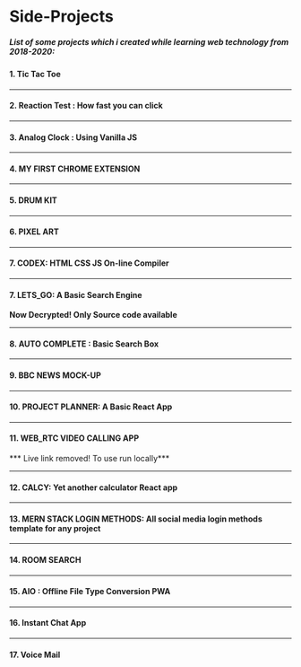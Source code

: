 # Side-Projects
##### List of some projects which i created while learning web technology from 2018-2020:

#### 1. Tic Tac Toe

[Live Link]: https://masterkn48.github.io/tictactoe.io
[Source Code]: https://github.com/MasterKN48/tictactoe.io/tree/gh-pages

------

#### 2. Reaction Test : How fast you can click

[Live Link]: https://masterkn48.github.io/reacttest.io/
[Source Code]: https://github.com/MasterKN48/reacttest.io/tree/gh-pages

<hr/>

#### 3. Analog Clock : Using Vanilla JS

[Live Link]: https://masterkn48.github.io/clock.io/
[Source Code]: https://github.com/MasterKN48/clock.io/tree/gh-pages

<hr/>

#### 4. MY FIRST CHROME EXTENSION

[Download Link]: https://github.com/MasterKN48/my-first-chrome-extension/blob/master/MKN%20DArK.crx

<hr/>

#### 5. DRUM KIT

[Live Link]: https://masterkn48.github.io/JavaScript30/drum.html
[Source Code]: https://github.com/MasterKN48/JavaScript30/tree/gh-pages

<hr/>

#### 6. PIXEL ART

[Live Link]: https://masterkn48.github.io/Pixelart/
[Source Code]: https://github.com/MasterKN48/Pixelart/tree/gh-pages

<hr/>

#### 7. CODEX: HTML CSS JS On-line Compiler

[Live Link]: https://masterkn48.github.io/codeX.io/
[Source Code]: https://github.com/MasterKN48/codeX.io/tree/gh-pages

<hr/>

#### 7. LETS_GO: A Basic Search Engine

**Now Decrypted! Only Source code available**

[Source Code]: https://github.com/MasterKN48/Let-s-Go

<hr/>

#### 8. AUTO COMPLETE : Basic Search Box

[Live Link]: https://masterkn48.github.io/searchbar/
[Source Code]: https://github.com/MasterKN48/searchbar/tree/gh-pages

<hr/>

#### 9. BBC NEWS MOCK-UP

[Live Link]: https://masterkn48.github.io/bbcnewsmock.io/
[Source Code]: https://github.com/MasterKN48/bbcnewsmock.io/tree/gh-pages

<hr/>

#### 10. PROJECT  PLANNER: A Basic React App

[Live Link]: https://mkn-proplanner.firebaseapp.com/

<hr/>

#### 11. WEB_RTC VIDEO CALLING APP

*** Live link removed! To use run locally***

[Source Code]: https://github.com/MasterKN48/webrtc--video-calling-web-app

<hr/>

#### 12. CALCY: Yet another calculator React app

[Live Link]: https://masterkn48.github.io/calcy/
[Source Code]: https://github.com/MasterKN48/calcy

<hr/>

#### 13. MERN STACK LOGIN METHODS: All social media login methods template for any project

[Source Code]: https://github.com/MasterKN48/MERN-Stack-Login-Methods

<hr/>

#### 14. ROOM SEARCH

[Live Link]: https://masterkn48.github.io/mistay_hire/
[Source Code]: https://github.com/MasterKN48/mistay_hire



<hr/>

#### 15. AIO : Offline File Type Conversion PWA 

[Live Link]: https://masterkn48.github.io/aio

<hr/>

#### 16. Instant Chat App

[Source Code Client Side]: https://github.com/MasterKN48/chatApp
[Source Code Server Side]: https://github.com/MasterKN48/backend_chatApp

<hr/>

#### 17. Voice Mail

[Live Link]: https://masterkn48.github.io/voice_mail/
[Source Code]: https://github.com/MasterKN48/voice_mail
